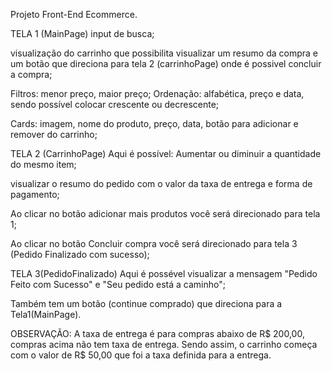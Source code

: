 Projeto Front-End Ecommerce.

TELA 1 (MainPage)
input de busca;

visualização do carrinho que possibilita visualizar um resumo da compra e um botão que direciona para tela 2 (carrinhoPage) onde é possivel concluir a compra;

Filtros: menor preço, maior preço; 
Ordenação: alfabética, preço e data, sendo possível colocar crescente ou decrescente;

Cards: imagem, nome do produto, preço, data, botão para adicionar e remover do carrinho;


TELA 2 (CarrinhoPage)
Aqui é possível:
Aumentar ou diminuir a quantidade do mesmo item;

visualizar o resumo do pedido com o valor da taxa de entrega e forma de pagamento;

Ao clicar no botão adicionar mais produtos você será direcionado para tela 1;

Ao clicar no botão Concluir compra você será direcionado para tela 3 (Pedido Finalizado com sucesso);


TELA 3(PedidoFinalizado)
Aqui é possével visualizar a mensagem "Pedido Feito com Sucesso" e "Seu pedido está a caminho";

Também tem um botão (continue comprado) que direciona para a Tela1(MainPage).


OBSERVAÇÃO:
A taxa de entrega é para compras abaixo de R$ 200,00, compras acima não tem taxa de entrega. Sendo assim, o carrinho começa com o valor de R$ 50,00 que foi a taxa definida para a entrega.


